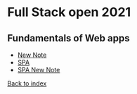 # Full Stack open 2021

## Fundamentals of Web apps

- [New Note](./new-note/)
- [SPA](./spa)
- [SPA New Note](./spa-new-note)

[Back to index](../index.md)
